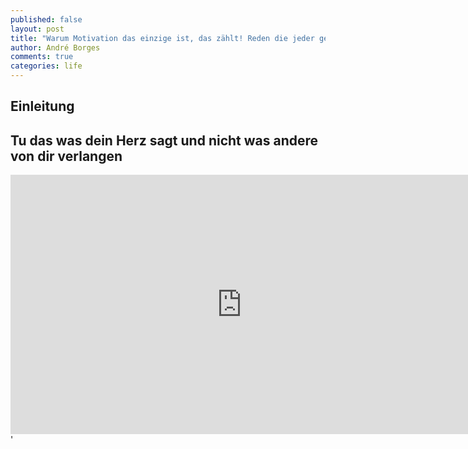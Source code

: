 ```yaml
---
published: false
layout: post
title: "Warum Motivation das einzige ist, das zählt! Reden die jeder gehört haben sollte"
author: André Borges
comments: true
categories: life
---
```



## Einleitung





## Tu das was dein Herz sagt und nicht was andere von dir verlangen

<iframe width="740" height="415" src="https://www.youtube.com/embed/UF8uR6Z6KLc" frameborder="0" allowfullscreen></iframe>'

